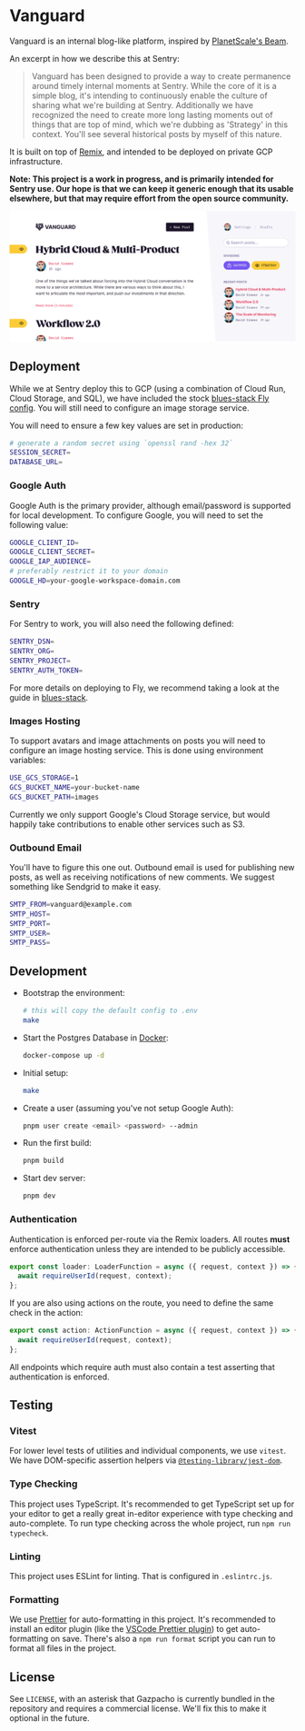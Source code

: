 # Vanguard

Vanguard is an internal blog-like platform, inspired by [PlanetScale's Beam](https://github.com/planetscale/beam).

An excerpt in how we describe this at Sentry:

> Vanguard has been designed to provide a way to create permanence around
> timely internal moments at Sentry. While the core of it is a simple
> blog, it's intending to continuously enable the culture of sharing what
> we're building at Sentry. Additionally we have recognized the need to
> create more long lasting moments out of things that are top of mind,
> which we're dubbing as 'Strategy' in this context. You'll see several
> historical posts by myself of this nature.

It is built on top of [Remix](https://github.com/remix-run/remix), and intended to be deployed on private GCP infrastructure.

**Note: This project is a work in progress, and is primarily intended for Sentry use. Our hope is that we can keep it generic enough that its usable elsewhere, but that may require effort from the open source community.**

![screenshot of vanguard](/screenshot.png?raw=true)

## Deployment

While we at Sentry deploy this to GCP (using a combination of Cloud Run, Cloud Storage, and SQL), we have included the stock [blues-stack Fly config](https://github.com/remix-run/blues-stack). You will still need to configure an image storage service.

You will need to ensure a few key values are set in production:

```sh
# generate a random secret using `openssl rand -hex 32`
SESSION_SECRET=
DATABASE_URL=
```

### Google Auth

Google Auth is the primary provider, although email/password is supported for local development. To configure Google, you will need to set the following value:

```sh
GOOGLE_CLIENT_ID=
GOOGLE_CLIENT_SECRET=
GOOGLE_IAP_AUDIENCE=
# preferably restrict it to your domain
GOOGLE_HD=your-google-workspace-domain.com
```

### Sentry

For Sentry to work, you will also need the following defined:

```sh
SENTRY_DSN=
SENTRY_ORG=
SENTRY_PROJECT=
SENTRY_AUTH_TOKEN=
```

For more details on deploying to Fly, we recommend taking a look at the guide in [blues-stack](https://github.com/remix-run/blues-stack#deployment).

### Images Hosting

To support avatars and image attachments on posts you will need to configure an image hosting service. This is done using environment variables:

```sh
USE_GCS_STORAGE=1
GCS_BUCKET_NAME=your-bucket-name
GCS_BUCKET_PATH=images
```

Currently we only support Google's Cloud Storage service, but would happily take contributions to enable other services such as S3.

### Outbound Email

You'll have to figure this one out. Outbound email is used for publishing new posts, as well as receiving notifications of new comments. We suggest something like Sendgrid to make it easy.

```sh
SMTP_FROM=vanguard@example.com
SMTP_HOST=
SMTP_PORT=
SMTP_USER=
SMTP_PASS=
```

## Development

- Bootstrap the environment:

  ```sh
  # this will copy the default config to .env
  make
  ```

- Start the Postgres Database in [Docker](https://www.docker.com/get-started):

  ```sh
  docker-compose up -d
  ```

- Initial setup:

  ```sh
  make
  ```

- Create a user (assuming you've not setup Google Auth):

  ```sh
  pnpm user create <email> <password> --admin
  ```

- Run the first build:

  ```sh
  pnpm build
  ```

- Start dev server:

  ```sh
  pnpm dev
  ```

### Authentication

Authentication is enforced per-route via the Remix loaders. All routes **must** enforce authentication unless they are intended to be publicly accessible.

```typescript
export const loader: LoaderFunction = async ({ request, context }) => {
  await requireUserId(request, context);
};
```

If you are also using actions on the route, you need to define the same check in the action:

```typescript
export const action: ActionFunction = async ({ request, context }) => {
  await requireUserId(request, context);
};
```

All endpoints which require auth must also contain a test asserting that authentication is enforced.

## Testing

### Vitest

For lower level tests of utilities and individual components, we use `vitest`. We have DOM-specific assertion helpers via [`@testing-library/jest-dom`](https://testing-library.com/jest-dom).

### Type Checking

This project uses TypeScript. It's recommended to get TypeScript set up for your editor to get a really great in-editor experience with type checking and auto-complete. To run type checking across the whole project, run `npm run typecheck`.

### Linting

This project uses ESLint for linting. That is configured in `.eslintrc.js`.

### Formatting

We use [Prettier](https://prettier.io/) for auto-formatting in this project. It's recommended to install an editor plugin (like the [VSCode Prettier plugin](https://marketplace.visualstudio.com/items?itemName=esbenp.prettier-vscode)) to get auto-formatting on save. There's also a `npm run format` script you can run to format all files in the project.

## License

See `LICENSE`, with an asterisk that Gazpacho is currently bundled in the repository and requires a commercial license. We'll fix this to make it optional in the future.
